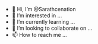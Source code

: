 - 👋 Hi, I’m @Sarathcenation
- 👀 I’m interested in ...
- 🌱 I’m currently learning ...
- 💞️ I’m looking to collaborate on ...
- 📫 How to reach me ...

<!---
Sarathcenation/Sarathcenation is a ✨ special ✨ repository because its `README.md` (this file) appears on your GitHub profile.
You can click the Preview link to take a look at your changes.
--->

